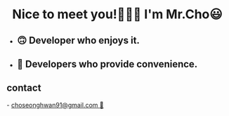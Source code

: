 <!--
**choseonghwan91/choseonghwan91** is a ✨ _special_ ✨ repository because its `README.md` (this file) appears on your GitHub profile.

Here are some ideas to get you started:

- 🔭 I’m currently working on ...
- 🌱 I’m currently learning ...
- 👯 I’m looking to collaborate on ...
- 🤔 I’m looking for help with ...
- 💬 Ask me about ...
- 📫 How to reach me: ...
- 😄 Pronouns: ...
- ⚡ Fun fact: ...
-->

<h1 align='center'>Nice to meet you!🙋🏻‍♂️ I'm Mr.Cho😃</h1>
<div align='center'>
  <ul align='left' width="100px">
    <li><h2>🙃 Developer who enjoys it.</h2></li>
    <li><h2>🙂 Developers who provide convenience.</h2></li>
  </ul>
</div>
	
<div margin-left="100px"> 
  <h2>contact</h2>
  - <a href="mailto:choseonghwan91@gmail.com">choseonghwan91@gmail.com 📨</a>
</div>


	
